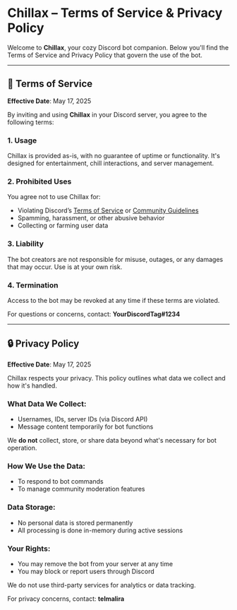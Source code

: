 # Chillax – Terms of Service & Privacy Policy

Welcome to **Chillax**, your cozy Discord bot companion. Below you'll find the Terms of Service and Privacy Policy that govern the use of the bot.

---

## 📜 Terms of Service

**Effective Date**: May 17, 2025

By inviting and using **Chillax** in your Discord server, you agree to the following terms:

### 1. Usage
Chillax is provided as-is, with no guarantee of uptime or functionality. It's designed for entertainment, chill interactions, and server management.

### 2. Prohibited Uses
You agree not to use Chillax for:
- Violating Discord’s [Terms of Service](https://discord.com/terms) or [Community Guidelines](https://discord.com/guidelines)
- Spamming, harassment, or other abusive behavior
- Collecting or farming user data

### 3. Liability
The bot creators are not responsible for misuse, outages, or any damages that may occur. Use is at your own risk.

### 4. Termination
Access to the bot may be revoked at any time if these terms are violated.

For questions or concerns, contact: **YourDiscordTag#1234**

---

## 🔒 Privacy Policy

**Effective Date**: May 17, 2025

Chillax respects your privacy. This policy outlines what data we collect and how it's handled.

### What Data We Collect:
- Usernames, IDs, server IDs (via Discord API)
- Message content temporarily for bot functions

We **do not** collect, store, or share data beyond what's necessary for bot operation.

### How We Use the Data:
- To respond to bot commands
- To manage community moderation features

### Data Storage:
- No personal data is stored permanently
- All processing is done in-memory during active sessions

### Your Rights:
- You may remove the bot from your server at any time
- You may block or report users through Discord

We do not use third-party services for analytics or data tracking.

For privacy concerns, contact: **telmalira**
